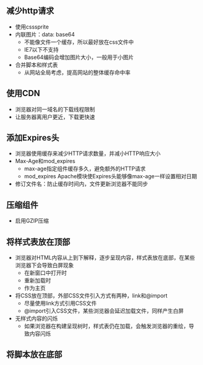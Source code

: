 ## 减少http请求
- 使用csssprite
- 内联图片：data: base64
  - 不能像文件一个缓存，所以最好放在css文件中
  - IE7以下不支持
  - Base64编码会增加图片大小，一般用于小图片
- 合并脚本和样式表
  - 从网站全局考虑，提高网站的整体缓存命中率
  
## 使用CDN
- 浏览器对同一域名的下载线程限制
- 让服务器离用户更近，下载更快速

## 添加Expires头
- 浏览器使用缓存来减少HTTP请求数量，并减小HTTP响应大小
- Max-Age和mod_expires
  - max-age指定组件缓存多久，避免额外的HTTP请求
  - mod_expires Apache模块使Expires头能够像max-age一样设置相对日期
- 修订文件名：防止缓存时间内，文件更新浏览器不能同步

## 压缩组件
- 启用GZIP压缩

## 将样式表放在顶部
- 浏览器对HTML内容从上到下解释，逐步呈现内容，样式表放在底部，在某些浏览器下会导致白屏现象
  - 在新窗口中打开时
  - 重新加载时
  - 作为主页
- 将CSS放在顶部，外部CSS文件引入方式有两种，link和@import
  - 尽量使用link方式引用CSS文件
  - @import引入CSS文件，某些浏览器会延迟加载文件，同样产生白屏
- 无样式内容的闪烁
  - 如果浏览器在构建呈现树时，样式表仍在加载，会触发浏览器的重绘，导致内容闪烁
  
## 将脚本放在底部